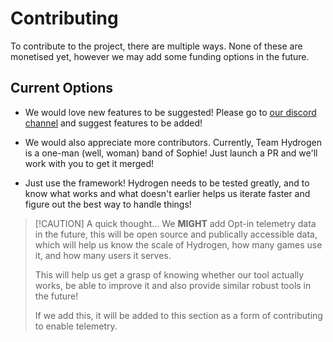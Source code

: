 # Contributing

To contribute to the project, there are multiple ways. None of these are monetised yet, however 
we may add some funding options in the future.

## Current Options

- We would love new features to be suggested! Please go to [our discord channel](https://discord.com/channels/385151591524597761/1370149181137752116) and suggest
features to be added!

- We would also appreciate more contributors. Currently, Team Hydrogen is a one-man (well, woman) band of Sophie! 
Just launch a PR and we'll work with you to get it merged!

- Just use the framework! Hydrogen needs to be tested greatly, and to know what works and what 
doesn't earlier helps us iterate faster and figure out the best way to handle things!

> [!CAUTION] A quick thought... 
> We **MIGHT** add Opt-in telemetry data in the future, this will be open source and 
> publically accessible data, which will help us know the scale of Hydrogen, how many games use it, and how many users it serves.
> 
> This will help us get a grasp of knowing whether our tool actually works, be able to improve it and also provide similar robust tools in the future!
>
> If we add this, it will be added to this section as a form of contributing to enable telemetry.

